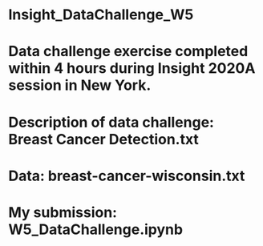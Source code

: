 # Insight_DataChallenge_W5

# Data challenge exercise completed within 4 hours during Insight 2020A session in New York.

# Description of data challenge: Breast Cancer Detection.txt

# Data: breast-cancer-wisconsin.txt

# My submission: W5_DataChallenge.ipynb
